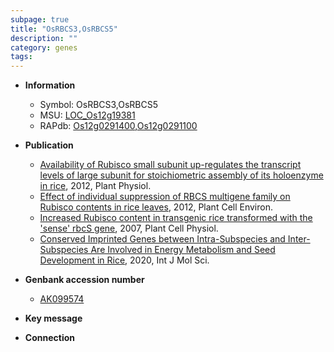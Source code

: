 ```yaml
---
subpage: true
title: "OsRBCS3,OsRBCS5"
description: ""
category: genes
tags: 
---
```


* **Information**  
    + Symbol: OsRBCS3,OsRBCS5  
    + MSU: [LOC_Os12g19381](http://rice.plantbiology.msu.edu/cgi-bin/ORF_infopage.cgi?orf=LOC_Os12g19381)  
    + RAPdb: [Os12g0291400](http://rapdb.dna.affrc.go.jp/viewer/gbrowse_details/irgsp1?name=Os12g0291400),[Os12g0291100](http://rapdb.dna.affrc.go.jp/viewer/gbrowse_details/irgsp1?name=Os12g0291100)  

* **Publication**  
    + [Availability of Rubisco small subunit up-regulates the transcript levels of large subunit for stoichiometric assembly of its holoenzyme in rice](http://www.ncbi.nlm.nih.gov/pubmed?term=Availability+of+Rubisco+small+subunit+up-regulates+the+transcript+levels+of+large+subunit+for+stoichiometric+assembly+of+its+holoenzyme+in+rice%5BTitle%5D), 2012, Plant Physiol.
    + [Effect of individual suppression of RBCS multigene family on Rubisco contents in rice leaves](http://www.ncbi.nlm.nih.gov/pubmed?term=Effect+of+individual+suppression+of+RBCS+multigene+family+on+Rubisco+contents+in+rice+leaves%5BTitle%5D), 2012, Plant Cell Environ.
    + [Increased Rubisco content in transgenic rice transformed with the 'sense' rbcS gene](http://www.ncbi.nlm.nih.gov/pubmed?term=Increased+Rubisco+content+in+transgenic+rice+transformed+with+the+'sense'+rbcS+gene%5BTitle%5D), 2007, Plant Cell Physiol.
    + [Conserved Imprinted Genes between Intra-Subspecies and Inter-Subspecies Are Involved in Energy Metabolism and Seed Development in Rice](http://www.ncbi.nlm.nih.gov/pubmed?term=Conserved+Imprinted+Genes+between+Intra-Subspecies+and+Inter-Subspecies+Are+Involved+in+Energy+Metabolism+and+Seed+Development+in+Rice%5BTitle%5D), 2020, Int J Mol Sci.

* **Genbank accession number**  
    + [AK099574](http://www.ncbi.nlm.nih.gov/nuccore/AK099574)

* **Key message**  

* **Connection**  



